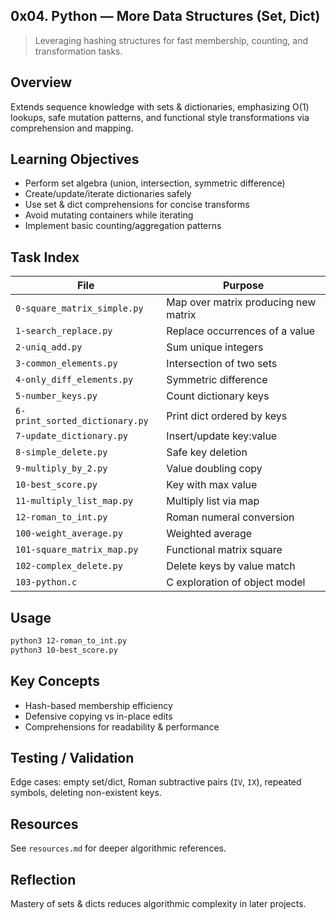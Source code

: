 ## 0x04. Python — More Data Structures (Set, Dict)

> Leveraging hashing structures for fast membership, counting, and transformation tasks.

## Overview

Extends sequence knowledge with sets & dictionaries, emphasizing O(1) lookups, safe mutation patterns, and functional style transformations via comprehension and mapping.

## Learning Objectives

- Perform set algebra (union, intersection, symmetric difference)
- Create/update/iterate dictionaries safely
- Use set & dict comprehensions for concise transforms
- Avoid mutating containers while iterating
- Implement basic counting/aggregation patterns

## Task Index

| File                           | Purpose                              |
| ------------------------------ | ------------------------------------ |
| `0-square_matrix_simple.py`    | Map over matrix producing new matrix |
| `1-search_replace.py`          | Replace occurrences of a value       |
| `2-uniq_add.py`                | Sum unique integers                  |
| `3-common_elements.py`         | Intersection of two sets             |
| `4-only_diff_elements.py`      | Symmetric difference                 |
| `5-number_keys.py`             | Count dictionary keys                |
| `6-print_sorted_dictionary.py` | Print dict ordered by keys           |
| `7-update_dictionary.py`       | Insert/update key:value              |
| `8-simple_delete.py`           | Safe key deletion                    |
| `9-multiply_by_2.py`           | Value doubling copy                  |
| `10-best_score.py`             | Key with max value                   |
| `11-multiply_list_map.py`      | Multiply list via map                |
| `12-roman_to_int.py`           | Roman numeral conversion             |
| `100-weight_average.py`        | Weighted average                     |
| `101-square_matrix_map.py`     | Functional matrix square             |
| `102-complex_delete.py`        | Delete keys by value match           |
| `103-python.c`                 | C exploration of object model        |

## Usage

```bash
python3 12-roman_to_int.py
python3 10-best_score.py
```

## Key Concepts

- Hash-based membership efficiency
- Defensive copying vs in-place edits
- Comprehensions for readability & performance

## Testing / Validation

Edge cases: empty set/dict, Roman subtractive pairs (`IV`, `IX`), repeated symbols, deleting non-existent keys.

## Resources

See `resources.md` for deeper algorithmic references.

## Reflection

Mastery of sets & dicts reduces algorithmic complexity in later projects.
